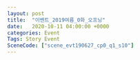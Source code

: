 ```yaml
---
layout: post
title:  "이벤트_2019여름_0화_오프닝"
date:   2020-10-11 04:00:00 +0000
categories: Event
Tags: Story Event
SceneCode: ["scene_evt190627_cp0_q1_s10"]
---
```

